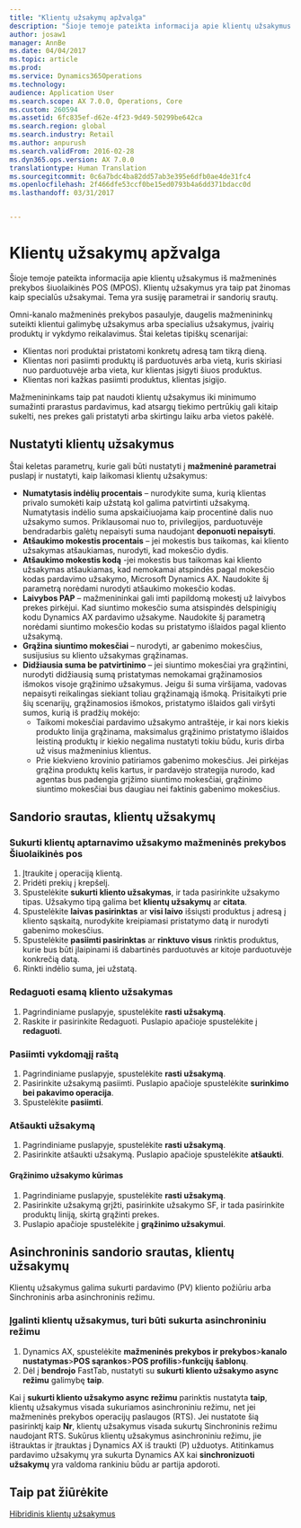 ```yaml
---
title: "Klientų užsakymų apžvalga"
description: "Šioje temoje pateikta informacija apie klientų užsakymus iš mažmeninės prekybos šiuolaikinės POS (MPOS). Klientų užsakymus yra taip pat žinomas kaip specialūs užsakymai. Tema yra susiję parametrai ir sandorių srautų."
author: josaw1
manager: AnnBe
ms.date: 04/04/2017
ms.topic: article
ms.prod: 
ms.service: Dynamics365Operations
ms.technology: 
audience: Application User
ms.search.scope: AX 7.0.0, Operations, Core
ms.custom: 260594
ms.assetid: 6fc835ef-d62e-4f23-9d49-50299be642ca
ms.search.region: global
ms.search.industry: Retail
ms.author: anpurush
ms.search.validFrom: 2016-02-28
ms.dyn365.ops.version: AX 7.0.0
translationtype: Human Translation
ms.sourcegitcommit: 0c6a7bdc4ba82dd57ab3e395e6dfb0ae4de31fc4
ms.openlocfilehash: 2f466dfe53ccf0be15ed0793b4a6dd371bdacc0d
ms.lasthandoff: 03/31/2017


---
```


# <a name="customer-orders-overview"></a>Klientų užsakymų apžvalga

Šioje temoje pateikta informacija apie klientų užsakymus iš mažmeninės prekybos šiuolaikinės POS (MPOS). Klientų užsakymus yra taip pat žinomas kaip specialūs užsakymai. Tema yra susiję parametrai ir sandorių srautų.

Omni-kanalo mažmeninės prekybos pasaulyje, daugelis mažmenininkų suteikti klientui galimybę užsakymus arba specialius užsakymus, įvairių produktų ir vykdymo reikalavimus. Štai keletas tipiškų scenarijai:

-   Klientas nori produktai pristatomi konkretų adresą tam tikrą dieną.
-   Klientas nori pasiimti produktų iš parduotuvės arba vietą, kuris skiriasi nuo parduotuvėje arba vieta, kur klientas įsigyti šiuos produktus.
-   Klientas nori kažkas pasiimti produktus, klientas įsigijo.

Mažmenininkams taip pat naudoti klientų užsakymus iki minimumo sumažinti prarastus pardavimus, kad atsargų tiekimo pertrūkių gali kitaip sukelti, nes prekes gali pristatyti arba skirtingu laiku arba vietos pakėlė.

## <a name="set-up-customer-orders"></a>Nustatyti klientų užsakymus
Štai keletas parametrų, kurie gali būti nustatyti į **mažmeninė parametrai** puslapį ir nustatyti, kaip laikomasi klientų užsakymus:

-   **Numatytasis indėlių procentais** – nurodykite suma, kurią klientas privalo sumokėti kaip užstatą kol galima patvirtinti užsakymą. Numatytasis indėlio suma apskaičiuojama kaip procentinė dalis nuo užsakymo sumos. Priklausomai nuo to, privilegijos, parduotuvėje bendradarbis galėtų nepaisyti suma naudojant **deponuoti nepaisyti**.
-   **Atšaukimo mokestis procentais** – jei mokestis bus taikomas, kai kliento užsakymas atšaukiamas, nurodyti, kad mokesčio dydis.
-   **Atšaukimo mokestis kodą** -jei mokestis bus taikomas kai kliento užsakymas atšaukiamas, kad nemokamai atspindės pagal mokesčio kodas pardavimo užsakymo, Microsoft Dynamics AX. Naudokite šį parametrą norėdami nurodyti atšaukimo mokesčio kodas.
-   **Laivybos PAP** – mažmenininkai gali imti papildomą mokestį už laivybos prekes pirkėjui. Kad siuntimo mokesčio suma atsispindės delspinigių kodu Dynamics AX pardavimo užsakyme. Naudokite šį parametrą norėdami siuntimo mokesčio kodas su pristatymo išlaidos pagal kliento užsakymą.
-   **Grąžina siuntimo mokesčiai** – nurodyti, ar gabenimo mokesčius, susijusius su kliento užsakymas grąžinamas.
-   **Didžiausia suma be patvirtinimo** – jei siuntimo mokesčiai yra grąžintini, nurodyti didžiausią sumą pristatymas nemokamai grąžinamosios išmokos visoje grąžinimo užsakymus. Jeigu ši suma viršijama, vadovas nepaisyti reikalingas siekiant toliau grąžinamąją išmoką. Prisitaikyti prie šių scenarijų, grąžinamosios išmokos, pristatymo išlaidos gali viršyti sumos, kurią iš pradžių mokėjo:
    -   Taikomi mokesčiai pardavimo užsakymo antraštėje, ir kai nors kiekis produkto linija grąžinama, maksimalus grąžinimo pristatymo išlaidos leistiną produktų ir kiekio negalima nustatyti tokiu būdu, kuris dirba už visus mažmeninius klientus.
    -   Prie kiekvieno krovinio patiriamos gabenimo mokesčius. Jei pirkėjas grąžina produktų kelis kartus, ir pardavėjo strategija nurodo, kad agentas bus padengia grįžimo siuntimo mokesčiai, grąžinimo siuntimo mokesčiai bus daugiau nei faktinis gabenimo mokesčius.

## <a name="transaction-flow-for-customer-orders"></a>Sandorio srautas, klientų užsakymų
### <a name="create-a-customer-order-in-retail-modern-pos"></a>Sukurti klientų aptarnavimo užsakymo mažmeninės prekybos Šiuolaikinės pos

1.  Įtraukite į operaciją klientą.
2.  Pridėti prekių į krepšelį.
3.  Spustelėkite **sukurti kliento užsakymas**, ir tada pasirinkite užsakymo tipas. Užsakymo tipą galima bet **klientų užsakymų** ar **citata**.
4.  Spustelėkite **laivas pasirinktas** ar **visi laivo** išsiųsti produktus į adresą į kliento sąskaitą, nurodykite kreipiamasi pristatymo datą ir nurodyti gabenimo mokesčius.
5.  Spustelėkite **pasiimti pasirinktas** ar **rinktuvo visus** rinktis produktus, kurie bus būti įlaipinami iš dabartinės parduotuvės ar kitoje parduotuvėje konkrečią datą.
6.  Rinkti indėlio suma, jei užstatą.

### <a name="edit-an-existing-customer-order"></a>Redaguoti esamą kliento užsakymas

1.  Pagrindiniame puslapyje, spustelėkite **rasti užsakymą**.
2.  Raskite ir pasirinkite Redaguoti. Puslapio apačioje spustelėkite į **redaguoti**.

### <a name="pick-up-an-order"></a>Pasiimti vykdomąjį raštą

1.  Pagrindiniame puslapyje, spustelėkite **rasti užsakymą**.
2.  Pasirinkite užsakymą pasiimti. Puslapio apačioje spustelėkite **surinkimo bei pakavimo operacija**.
3.  Spustelėkite **pasiimti**.

### <a name="cancel-an-order"></a>Atšaukti užsakymą

1.  Pagrindiniame puslapyje, spustelėkite **rasti užsakymą**.
2.  Pasirinkite atšaukti užsakymą. Puslapio apačioje spustelėkite **atšaukti**.

#### <a name="create-a-return-order"></a>Grąžinimo užsakymo kūrimas

1.  Pagrindiniame puslapyje, spustelėkite **rasti užsakymą**.
2.  Pasirinkite užsakymą grįžti, pasirinkite užsakymo SF, ir tada pasirinkite produktų liniją, skirtą grąžinti prekes.
3.  Puslapio apačioje spustelėkite į **grąžinimo užsakymui**.

## <a name="asynchronous-transaction-flow-for-customer-orders"></a>Asinchroninis sandorio srautas, klientų užsakymų
Klientų užsakymus galima sukurti pardavimo (PV) kliento požiūriu arba Sinchroninis arba asinchroninis režimu.

### <a name="enable-customer-orders-to-be-created-in-asynchronous-mode"></a>Įgalinti klientų užsakymus, turi būti sukurta asinchroniniu režimu

1.  Dynamics AX, spustelėkite **mažmeninės prekybos ir prekybos**&gt;**kanalo nustatymas**&gt;**POS sąrankos**&gt;**POS profilis**&gt;**funkcijų šablonų**.
2.  Dėl į **bendrojo** FastTab, nustatyti su **sukurti kliento užsakymo async režimu** galimybę **taip**.

Kai į **sukurti kliento užsakymo async režimu** parinktis nustatyta **taip**, klientų užsakymus visada sukuriamos asinchroniniu režimu, net jei mažmeninės prekybos operacijų paslaugos (RTS). Jei nustatote šią pasirinktį kaip **Nr**, klientų užsakymus visada sukurtų Sinchroninis režimu naudojant RTS. Sukūrus klientų užsakymus asinchroniniu režimu, jie ištrauktas ir įtrauktas į Dynamics AX iš traukti (P) užduotys. Atitinkamus pardavimo užsakymų yra sukurta Dynamics AX kai **sinchronizuoti užsakymų** yra valdoma rankiniu būdu ar partija apdoroti.

<a name="see-also"></a>Taip pat žiūrėkite
--------

[Hibridinis klientų užsakymus](hybrid-customer-orders.md)


